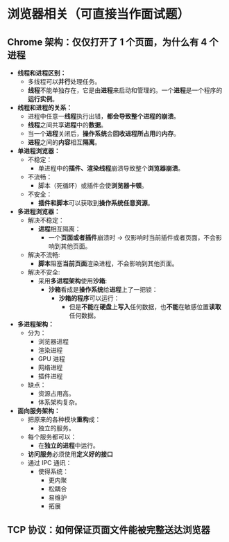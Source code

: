 # 浏览器相关（可直接当作面试题）

## Chrome 架构：仅仅打开了 1 个页面，为什么有 4 个进程

- **线程和进程区别：**
  - 多线程可以**并行**处理任务。
  - **线程**不能单独存在，它是由**进程**来启动和管理的。一个**进程**是一个程序的**运行实例**。
- **线程和进程的关系：**
  - 进程中任意一**线程**执行出错，**都会导致整个进程的崩溃**。
  - **线程**之间共享**进程**中的**数据**。
  - 当一个**进程**关闭后，**操作系统**会**回收进程所占用**的**内存**。
  - **进程**之间的**内容**相互**隔离**。
- **单进程浏览器：**
  - 不稳定：
    - 单进程中的**插件、渲染线程**崩溃导致整个**浏览器崩溃**。
  - 不流畅：
    - 脚本（死循环）或插件会使**浏览器卡顿**。
  - 不安全：
    - **插件和脚本**可以获取到**操作系统任意资源**。
- **多进程浏览器：**
  - 解决不稳定：
    - **进程**相互隔离：
      - 一个**页面或者插件**崩溃时 -> 仅影响时当前插件或者页面，不会影响到其他页面。
  - 解决不流畅:
    - **脚本**阻塞**当前页面**渲染进程，不会影响到其他页面。
  - 解决不安全:
    - 采用**多进程架构**使用**沙箱**:
      - **沙箱**看成是**操作系统**给**进程**上了一把锁：
        - **沙箱的程序**可以运行：
          - 但是**不能**在**硬盘**上**写入**任何数据，也**不能**在敏感位置**读取**任何数据。
- **多进程架构：**
  - 分为：
    - 浏览器进程
    - 渲染进程
    - GPU 进程
    - 网络进程
    - 插件进程
  - 缺点：
    - 资源占用高。
    - 体系架构复杂。
- **面向服务架构：**
  - 把原来的各种模块**重构**成：
    - 独立的服务。
  - 每个服务都可以：
    - 在**独立的进程**中运行。
  - **访问服务**必须使用**定义好的接口**
  - 通过 IPC 通讯：
    - 使得系统：
      - 更内聚
      - 松耦合
      - 易维护
      - 拓展

## TCP 协议：如何保证页面文件能被完整送达浏览器
